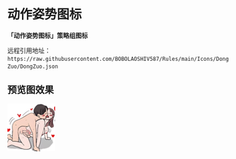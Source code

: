 # 动作姿势图标

**「动作姿势图标」策略组图标**




远程引用地址：`https://raw.githubusercontent.com/BOBOLAOSHIV587/Rules/main/Icons/DongZuo/DongZuo.json`




## 预览图效果
![markdown](https://raw.githubusercontent.com/BOBOLAOSHIV587/Rules/main/Icons/DongZuo/Image/Preview.png)
